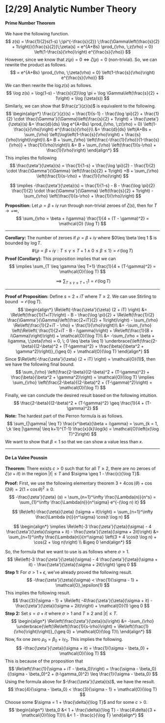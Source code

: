 # [2/29] Analytic Number Theory

#### Prime Number Theorem

We have the following function.
$$
z(s) = \frac{1}{2}s(1-s) \;\pi^{-\frac{s}{2}} \;\frac{\Gamma\left(\frac{s}{2} + 1\right)}{\frac{s}{2}}\;\zeta(s) = e^{A+Bs} \prod_{\rho, \;z(\rho) = 0} \left(1-\frac{s}{\rho}\right) e^{\frac{s}{\rho}}
$$
However, since we know that $z(\rho) = 0 \iff \zeta(\rho) = 0$ (non-trivial). So, we can rewrite the product as follows.
$$
= e^{A+Bs} \prod_{\rho, \;\zeta(\rho) = 0} \left(1-\frac{s}{\rho}\right) e^{\frac{s}{\rho}}
$$
We can then rewrite the $\log z(s)$ as follows.
$$
\log z(s) = \log(1-s) - \frac{s}{2}\log \pi + \log \Gamma\left(\frac{s}{2} + 1\right) + \log (\zeta(s))
$$
Similarly, we can show that $\frac{z'}{z}(s)$ is equivalent to the following. 
$$
\begin{align*}
\frac{z'}{z}(s) = \frac{1}{s-1} - \frac{\log \pi}{2} + \frac{1}{2} \cdot \frac{\Gamma'}{\Gamma}\left(\frac{s}{2} + 1\right) + \frac{\zeta'}{\zeta}(s) &= \frac{d}{ds} \log e^{A+Bs} \prod_{\rho, \;z(\rho) = 0} \left(1-\frac{s}{\rho}\right) e^{\frac{s}{\rho}}\\
&= \frac{d}{ds} \left(A+Bs + \sum_{\rho} \left(\log\left(1-\frac{s}{\rho}\right) + \frac{s}{\rho}\right)\right)\\
&= B + \sum_{\rho} \left(\frac{-\frac{1}{\rho}}{1-\frac{s}{\rho}} + \frac{1}{\rho}\right)\\
&= B + \sum_{\rho} \left(\frac{1}{s-\rho} + \frac{1}{\rho}\right)
\end{align*}
$$
This implies the following
$$
\frac{\zeta'}{\zeta}(s) = \frac{1}{1-s} + \frac{\log \pi}{2} - \frac{1}{2} \cdot \frac{\Gamma'}{\Gamma} \left(\frac{s}{2} + 1\right) +B + \sum_{\rho} \left(\frac{1}{s-\rho} + \frac{1}{\rho}\right)
$$

$$
\implies -\frac{\zeta'}{\zeta}(s) = \frac{1}{1-s} - B - \frac{\log \pi}{2} \frac{1}{2} \cdot \frac{\Gamma'}{\Gamma} \left(\frac{s}{2} + 1\right) - \sum_{\rho} \left(\frac{1}{s-\rho} + \frac{1}{\rho}\right)
$$

**Proposition:** Let $\rho = \beta + i\gamma$ run through non-trivial zeroes of $\zeta(s)$, then for $T \rightarrow +\infty$, 
$$
\sum_{\rho = \beta + i\gamma} \frac{1}{4 + (T - \gamma)^2} = \mathcal{O} (\log T)
$$

---

**Corollary:** The number of zeroes if $\rho = \beta + i\gamma$ where $0\leq \beta \leq 1 $ is bounded by $\log T$. 
$$
\#\{\rho = \beta + i\gamma : T \leq \gamma \leq T+1 \;\wedge\;0 \leq \beta \leq 1 \} = \mathcal{O}(\log T)
$$
**Proof (Corollary):** This proposition implies that we can
$$
\implies \sum_{T \leq \gamma \leq T+1} \frac{1}{4 + (T-\gamma)^2} = \mathcal{O}(\log T)
$$

$$
\implies \sum_{T \leq \gamma \leq T+1} 1 = \mathcal{O}(\log T)
$$

---

**Proof of Proposition:** Define $s = 2 + iT$ where $T \geq 2$.  We can use Stirling to bound $= \mathcal{O}(\log T)$. 
$$
\begin{align*}
\Re\left(-\frac{\zeta'}{\zeta} (2 + iT) \right) &= \Re\left(\frac{1}{1+iT}\right) - B - \frac{\log \pi}{2} + \Re\left(\frac{1}{2} \frac{\Gamma'}{\Gamma}\left(\frac{2+iT}{2} + 1\right)\right) - \sum_{\rho} \Re\left(\frac{1}{2+iT - \rho} + \frac{1}{\rho}\right)\\
&= -\sum_{\rho} \left(\Re\left( \frac{1}{2+iT - B - i\gamma}\right) + \Re\left(\frac{1}{B + i\Gamma}\right)\right) + \mathcal{O}(\log T)\\
&= -\sum_{\rho = \beta + i\gamma, \;\zeta(\rho) = 0, \; 0 \leq \beta \leq 1} \underbrace{\left(\frac{2-\beta}{(2-\beta)^2 + (T-\gamma)^2} + \frac{\beta}{\beta^2 + \gamma^2}\right)}_{\geq 0} + \mathcal{O}(\log T)
\end{align*}
$$
Since $\Re\left(-\frac{\zeta'}{\zeta} (2 + iT) \right) = \mathcal{O}(1)$, then we have the following final bound.
$$
\sum_{\rho} \left(\frac{2-\beta}{(2-\beta)^2 + (T-\gamma)^2} + \frac{\beta}{\beta^2 + \gamma^2}\right) = \mathcal{O}(\log T) \implies \sum_{\rho} \left(\frac{2-\beta}{(2-\beta)^2 + (T-\gamma)^2}\right) = \mathcal{O}(\log T)
$$
 Finally, we can conclude the desired result based on the following intuition.
$$
\frac{2-\beta}{(2-\beta)^2 + (T-\gamma)^2} \geq \frac{1}{4 + (T-\gamma)^2}
$$
**Note:** The hardest part of the Perron formula is as follows.
$$
\sum_{|\gamma| \leq T} \frac{x^\beta}{\beta + i\gamma} = \sum_{k = 1, \;k \leq |\gamma| \leq k+1}^{T-1} \frac{x}{k}\log(k) = \mathcal{O}\left(x(\log T)^2\right)
$$
We want to show that $\beta < 1$ so that we can show a value less than $x$. 

---

#### De La Valee Poussin

**Theorem:** There exists $c > 0$ such that for all $T \geq 2$, there are no zeroes of $\zeta(\sigma + it)$ in the region $|t| \leq T$ and $\sigma \geq 1 - \frac{c}{\log T}$. 

**Proof:** First, we use the following elementary theorem $3 + 4 \cos (\theta) + \cos (2 \theta) = 2 (1 + \cos \theta)^2 \geq 0$.  
$$
-\frac{\zeta'}{\zeta} (s) = \sum_{n=1}^\infty \frac{\Lambda(n)}{n^s} = \sum_{1}^\infty \frac{\Lambda(n)}{n^\sigma} e^{-(\log n) it}
$$

$$
\Re\left(-\frac{\zeta}{\zeta} (\sigma + it)\right) = \sum_{n=1}^\infty \frac{\Lambda (n)}{n^\sigma} \cos(t \log n)
$$

$$
\begin{align*}
\implies \Re\left(-3 \frac{\zeta'}{\zeta}(\sigma) - 4 \frac{\zeta'}{\zeta}(\sigma + it) - \frac{\zeta'}{\zeta}(\sigma + 2it)\right) &= \sum_{n=1}^\infty \frac{\Lambda(n)}{n^\sigma} \left(3 + 4 \cos(t \log n) + \cos(2 + \log n)\right) \\
&\geq 0
\end{align*}
$$

So, the formula that we want to use is as follows where $\sigma > 1$. 
$$
\Re\left(-3 \frac{\zeta'}{\zeta}(\sigma) - 4 \frac{\zeta'}{\zeta}(\sigma + it) - \frac{\zeta'}{\zeta}(\sigma + 2it)\right) \geq 0
$$
**Step 1:** For $\sigma > 1 + \epsilon$, we've already proved the following result.
$$
-\frac{\zeta'}{\zeta}(\sigma) < \frac{1}{\sigma - 1} + \mathcal{O}_\epsilon(1)
$$
This implies the following result.
$$
\frac{3}{\sigma - 1} + \Re\left( -4\frac{\zeta'}{\zeta}(\sigma + it) - \frac{\zeta'}{\zeta}(\sigma + 2it)\right) + \mathcal{O}(1) \geq 0
$$
**Step 2:** Set $s = \sigma + it$ where $\sigma > 1$ and $T \geq 2$ and $|t| \leq T$. 
$$
\begin{align*}
\Re\left(\frac{\zeta'}{\zeta}(s)\right) &= -\sum_{\rho} \underbrace{\left(\Re\left(\frac{1}{s-\rho}\right) + \Re\left(\frac{1}{\rho}\right)\right)}_{\geq 0} + \mathcal{O}(\log T)\\
\end{align*}
$$
Now, fix one zero $\rho_0 = \beta_0 + i\gamma_0$. This implies the following.
$$
-\frac{\zeta'}{\zeta}(\sigma + it) = \frac{1}{\sigma - \beta_0} + \mathcal{O}(\log T)
$$
This is because of the proposition that
$$
\Re\left(\frac{1}{\sigma + iT - \beta_0}\right) = \frac{\sigma - \beta_0}{(\sigma - \beta_0)^2 + (t-\gamma_0)^2} \leq \frac{1}{\sigma - \beta_0}
$$
Using the formula above for $-\frac{\zeta'}{\zeta}(s)$, we have the result.
$$
\frac{4}{\sigma - \beta_0} < \frac{3}{\sigma - 1} + \mathcal{O}(\log T)
$$
Choose some $\sigma = 1 + \frac{\delta}{\log T}$ and for some $c > 0$.  
$$
\begin{align*}
\beta_0 &< 1 + \frac{\delta}{\log T} - \frac{4\delta}{3 + \mathcal{O}(\log T)}\\
&< 1 - \frac{c}{\log T}
\end{align*}
$$